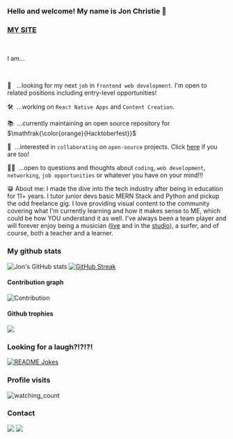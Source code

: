 ### Hello and welcome! My name is Jon Christie 👋

### [MY SITE](https://www.jonchristie.net)

<br/>

I am...

<br/>

🔭 &nbsp;&nbsp;...looking for my next `job` in `frontend web development`. I'm open to related positions including entry-level opportunities!  

🛠&nbsp;&nbsp;...working on `React Native Apps` and `Content Creation`.

📚&nbsp;&nbsp;...currently maintaining an open source repository for $\mathfrak{\color{orange}{Hacktoberfest}}$

🤝&nbsp;&nbsp;...interested in `collaborating` on `open-source` projects. Click [here](https://github.com/mathcodes/lc_hr_cw) if you are too!

🙋🏻&nbsp;&nbsp;...open to questions and thoughts about `coding`, `web development`, `networking`, `job opportunities` or whatever you have on your mind!!! 

😁 About me: I made the dive into the tech industry after being in education for 11+ years. I tutor junior devs basic MERN Stack and Python and pickup the odd freelance gig. I love providing visual content to the community covering what I'm currently learning and how it makes sense to ME, which could be how YOU understand it as well. I've always been a team player and will forever enjoy being a musician ([live](https://www.youtube.com/results?search_query=Baffle+%40+2nd+Wind+12.1.17) and in the [studio](https://soundcloud.com/jonchristie)), a surfer, and of course, both a teacher and a learner. 

### My github stats

![Jon's GitHub stats](https://github-readme-stats.vercel.app/api?username=mathcodes&show_icons=true&theme=monokai) [![GitHub Streak](https://github-readme-streak-stats.herokuapp.com?user=mathcodes&theme=monokai&currStreakLabel=4FAEBA&border=4FAEBA&stroke=A92CA2&fire=4FAEBA&ring=A92CA2&dates=DDDDDD)](https://git.io/streak-stats)

#### Contribution graph

![Contribution](https://activity-graph.herokuapp.com/graph?username=mathcodes&theme=react-dark&hide_border=true&area=true&card_width=50)

#### Github trophies

<img src="https://github-profile-trophy.vercel.app/?username=mathcodes&theme=juicyfresh&no-bg=true" />

### Looking for a laugh?!?!?!

<a href="https://readme-jokes.vercel.app"><img align="center" src="https://readme-jokes.vercel.app/api" alt="README Jokes"></a>

### Profile visits

<img src="https://komarev.com/ghpvc/?username=mathcodes&color=brightgreen" alt="watching_count" />

### Contact

[<img src="https://img.shields.io/badge/Twitter-1DA1F2?style=for-the-badge&logo=twitter&logoColor=white" />](https://twitter.com/thejonchristie "Twitter") [<img src="https://img.shields.io/badge/LinkedIn-0077B5?style=for-the-badge&logo=linkedin&logoColor=white" />](https://www.linkedin.com/in/jonpchristie/ "LinkedIn") 

